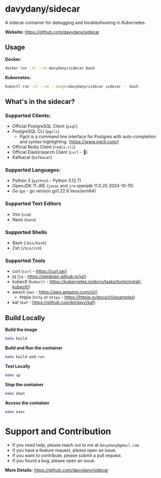 # davydany/sidecar

A sidecar container for debugging and troubleshooting in Kubernetes.

**Website:** https://github.com/davydany/sidecar

## Usage

**Docker:**

```bash
docker run -it --rm davydany/sidecar bash
```

**Kubernetes:**

```bash
kubectl run -it --rm --image=davydany/sidecar sidecar -- bash
```

## What's in the sidecar?
### Supported Clients:
* Official PostgreSQL Client (`psql`)
* PostgreSQL CLI (`pgcli`)
  - Pgcli is a command line interface for Postgres with auto-completion and syntax highlighting. (https://www.pgcli.com/)
* Official Redis Client (`redis-cli`)
* Official Elasticsearch Client (`curl` - 😬)
* Kafkacat (`kafkacat`)

### Supported Languages:
* Python 3 (`python3` - Python 3.12.7)
* OpenJDK 11 JRE (`javac` and `jre` openjdk 11.0.25 2024-10-15)
* Go (`go` - go version go1.22.8 linux/arm64)

### Supported Text Editors
* Vim (`vim`)
* Nano (`nano`)

### Supported Shells
* Bash (`/bin/bash`)
* Zsh (`/bin/zsh`)

### Supported Tools
* curl (`curl` - https://curl.se/)
* jq (`jq` - https://stedolan.github.io/jq/)
* kubectl (`kubectl` - https://kubernetes.io/docs/tasks/tools/install-kubectl/)
* awscli (`aws` - https://aws.amazon.com/cli/)
  * httpie (`http` or `https` - https://httpie.io/docs/cli/examples)
* kaf (`kaf` - https://github.com/birdayz/kaf)

## Build Locally

**Build the image**

```bash
make build
```

**Build and Run the container**

```bash
make build-and-run
```

**Test Locally**

```bash
make up
```

**Stop the container**

```bash
make down
```

**Access the container**

```bash
make exec
```

# Support and Contribution

* If you need help, please reach out to me at `davydany@gmail.com`
* If you have a feature request, please open an issue.
* If you want to contribute, please submit a pull request.
* If you found a bug, please open an issue.

**More Details:** https://github.com/davydany/sidecar
